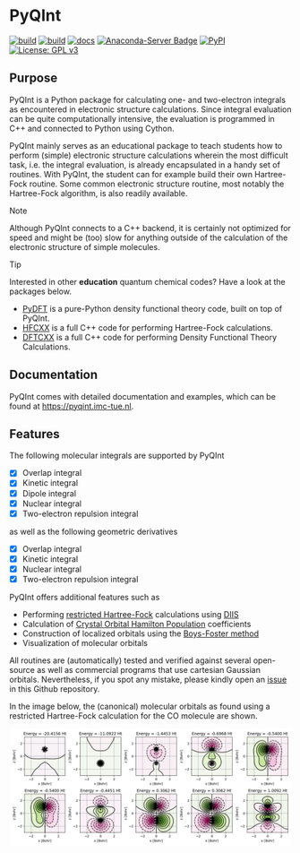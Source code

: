 # PyQInt

[![build](https://github.com/ifilot/pyqint/actions/workflows/build_conda.yml/badge.svg)](https://github.com/ifilot/pyqint/actions/workflows/build_conda.yml)
[![build](https://github.com/ifilot/pyqint/actions/workflows/build_wheels.yml/badge.svg)](https://github.com/ifilot/pyqint/actions/workflows/build_wheels.yml)
[![docs](https://github.com/ifilot/pyqint/actions/workflows/docs.yml/badge.svg)](https://github.com/ifilot/pyqint/actions/workflows/docs.yml)
[![Anaconda-Server Badge](https://anaconda.org/ifilot/pyqint/badges/version.svg)](https://anaconda.org/ifilot/pyqint)
[![PyPI](https://img.shields.io/pypi/v/pyqint?style=flat-square)](https://pypi.org/project/pyqint/)
[![License: GPL v3](https://img.shields.io/badge/License-GPLv3-blue.svg)](https://www.gnu.org/licenses/gpl-3.0)

## Purpose

PyQInt is a Python package for calculating one- and two-electron integrals as
encountered in electronic structure calculations. Since integral evaluation can
be quite computationally intensive, the evaluation is programmed in C++ and
connected to Python using Cython.

PyQInt mainly serves as an educational package to teach students how to perform
(simple) electronic structure calculations wherein the most difficult task, i.e.
the integral evaluation, is already encapsulated in a handy set of routines.
With PyQInt, the student can for example build their own Hartree-Fock routine.
Some common electronic structure routine, most notably the Hartree-Fock
algorithm, is also readily available.

> [!NOTE]
> Although PyQInt connects to a C++ backend, it is certainly not optimized for
> speed and might be (too) slow for anything outside of the calculation of the
> electronic structure of simple molecules.

> [!TIP]  
> Interested in other **education** quantum chemical codes? Have a look at the packages below.
> * [PyDFT](https://github.com/ifilot/pydft) is a pure-Python density functional
>   theory code, built on top of PyQInt.
> * [HFCXX](https://github.com/ifilot/hfcxx) is a full C++ code for performing
>   Hartree-Fock calculations.
> * [DFTCXX](https://github.com/ifilot/dftcxx) is a full C++ code for performing
>   Density Functional Theory Calculations.

## Documentation

PyQInt comes with detailed documentation and examples, which can be found
at https://pyqint.imc-tue.nl.

## Features

The following molecular integrals are supported by PyQInt

- [x] Overlap integral
- [x] Kinetic integral
- [x] Dipole integral
- [x] Nuclear integral
- [x] Two-electron repulsion integral

as well as the following geometric derivatives

- [x] Overlap integral
- [x] Kinetic integral
- [x] Nuclear integral
- [x] Two-electron repulsion integral

PyQInt offers additional features such as
* Performing [restricted
  Hartree-Fock](https://en.wikipedia.org/wiki/Hartree%E2%80%93Fock_method)
  calculations using [DIIS](https://en.wikipedia.org/wiki/DIIS)
* Calculation of [Crystal Orbital Hamilton Population](http://www.cohp.de/)
  coefficients
* Construction of localized orbitals using the [Boys-Foster
  method](https://en.wikipedia.org/wiki/Localized_molecular_orbitals#Foster-Boys)
* Visualization of molecular orbitals

All routines are (automatically) tested and verified against several open-source
as well as commercial programs that use cartesian Gaussian orbitals.
Nevertheless, if you spot any mistake, please kindly open an
[issue](https://github.com/ifilot/pyqint/issues) in this Github repository.

In the image below, the (canonical) molecular orbitals as found using a restricted
Hartree-Fock calculation for the CO molecule are shown.

![Molecular orbitals of CO](img/co.jpg)
